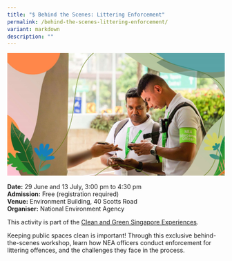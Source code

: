 ```yaml
---
title: "$ Behind the Scenes: Littering Enforcement"
permalink: /behind-the-scenes-littering-enforcement/
variant: markdown
description: ""
---
```

![Littering Enforcement](/images/Tours/NEA_Enforcement.jpg)

**Date:** 29 June and 13 July, 3:00 pm to 4:30 pm<br>
**Admission:** Free (registration required) <br>
**Venue:** Environment Building, 40 Scotts Road<br>
**Organiser:** National Environment Agency

This activity is part of the [Clean and Green Singapore Experiences](https://www.cgs.gov.sg/cgs-experiences).&nbsp;

Keeping public spaces clean is important! Through this exclusive behind-the-scenes workshop, learn how NEA officers conduct enforcement for littering offences, and the challenges they face in the process.

<a class="btn-link" target="_blank" href="https://www.eventbrite.sg/e/behind-the-scenes-nea-littering-enforcement-operations-tickets-909432516137)">
	<img src="/images/gogreensg_website-32.png">
</a>

<style>
	.btn-link {
		display: none;
	}
	a.btn-link[target="_blank"]:after {
	display: none;
}
	.btn-link > img {
		width: 100%;
	}
</style>